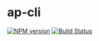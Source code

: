 # ap-cli

[![NPM version](https://img.shields.io/npm/v/brick.js.svg?style=flat)](https://www.npmjs.com/package/ap-cli)
[![Build Status](https://travis-ci.org/PengChen96/ap-cli.svg?branch=master)](https://travis-ci.org/PengChen96/ap-cli)